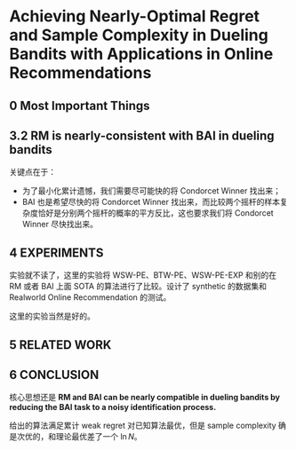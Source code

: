 # Achieving Nearly-Optimal Regret and Sample Complexity in Dueling Bandits with Applications in Online Recommendations

## 0 Most Important Things


## 3.2 RM is nearly-consistent with BAI in dueling bandits

关键点在于：

- 为了最小化累计遗憾，我们需要尽可能快的将 Condorcet Winner 找出来；
- BAI 也是希望尽快的将 Condorcet Winner 找出来，而比较两个摇杆的样本复杂度恰好是分别两个摇杆的概率的平方反比，这也要求我们将 Condorcet Winner 尽快找出来。

## 4 EXPERIMENTS

实验就不读了，这里的实验将 WSW-PE、BTW-PE、WSW-PE-EXP 和别的在 RM 或者 BAI 上面 SOTA 的算法进行了比较。设计了 synthetic 的数据集和 Realworld Online Recommendation 的测试。

这里的实验当然是好的。

## 5 RELATED WORK


## 6 CONCLUSION

核心思想还是 **RM and BAI can be nearly compatible in dueling bandits by reducing the BAI task to a noisy identification process.**

给出的算法满足累计 weak regret 对已知算法最优，但是 sample complexity 确是次优的，和理论最优差了一个 $\ln N$。



